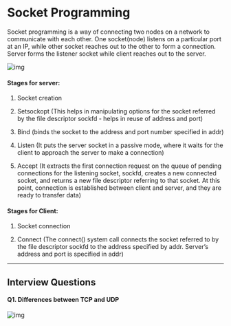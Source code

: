 # Socket Programming 

Socket programming is a way of connecting two nodes on a network to communicate with each other. One socket(node) listens on a particular port at an IP, while other socket reaches out to the other to form a connection. Server forms the listener socket while client reaches out to the server.

![img](https://media.geeksforgeeks.org/wp-content/uploads/Socket-Programming-in-C-C-.jpg)

#### Stages for server:

1. Socket creation

2. Setsockopt (This helps in manipulating options for the socket referred by the file descriptor sockfd - helps in reuse of address and port)

3. Bind (binds the socket to the address and port number specified in addr)

4. Listen (It puts the server socket in a passive mode, where it waits for the client to approach the server to make a connection)

5. Accept (It extracts the first connection request on the queue of pending connections for the listening socket, sockfd, creates a new connected socket, and returns a new file descriptor referring to that socket. At this point, connection is established between client and server, and they are ready to transfer data)


#### Stages for Client:

1. Socket connection

2. Connect (The connect() system call connects the socket referred to by the file descriptor sockfd to the address specified by addr. Server’s address and port is specified in addr)


-----


## Interview Questions

#### Q1. Differences between TCP and UDP 

![img](https://drive.google.com/file/d/1ZuN19KpypFDEs7jXAjYzDX81i-s-GWJ3/view?usp=sharing)

